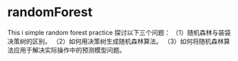 # randomForest
This i simple random forest practice
探讨以下三个问题：
（1）随机森林与装袋决策树的区别。
（2）如何用决策树生成随机森林算法。
（3）如何将随机森林算法应用于解决实际操作中的预测模型问题。
